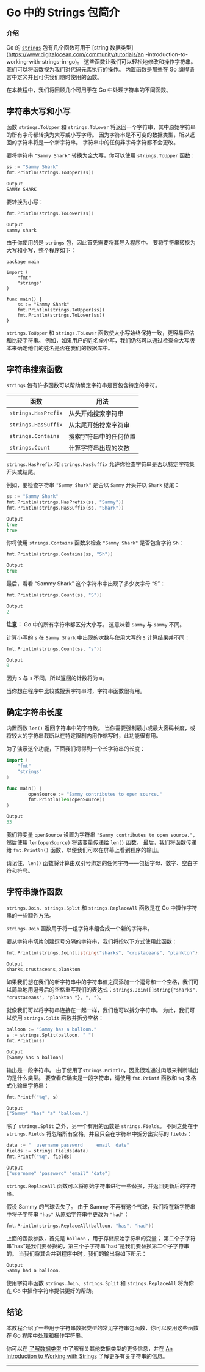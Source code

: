 # Go 中的 Strings 包简介

### 介绍

Go 的 [`strings`](https://golang.org/pkg/strings/) 包有几个函数可用于 [string 数据类型](https://www.digitalocean.com/community/tutorials/an -introduction-to-working-with-strings-in-go)。 这些函数让我们可以轻松地修改和操作字符串。 我们可以将函数视为我们对代码元素执行的操作。 内置函数是那些在 Go 编程语言中定义并且可供我们随时使用的函数。

在本教程中，我们将回顾几个可用于在 Go 中处理字符串的不同函数。

## 字符串大写和小写

函数 `strings.ToUpper` 和 `strings.ToLower` 将返回一个字符串，其中原始字符串的所有字母都转换为大写或小写字母。 因为字符串是不可变的数据类型，所以返回的字符串将是一个新字符串。 字符串中的任何非字母字符都不会更改。

要将字符串 `"Sammy Shark"` 转换为全大写，你可以使用 `strings.ToUpper` 函数：

```go
ss := "Sammy Shark"
fmt.Println(strings.ToUpper(ss))
```

```go
Output
SAMMY SHARK
```

要转换为小写：

```go
fmt.Println(strings.ToLower(ss))
```

```go
Output
sammy shark
```

由于你使用的是 `strings` 包，因此首先需要将其导入程序中。 要将字符串转换为大写和小写，整个程序如下：

```
package main

import (
	"fmt"
	"strings"
)

func main() {
	ss := "Sammy Shark"
	fmt.Println(strings.ToUpper(ss))
	fmt.Println(strings.ToLower(ss))
}
```

`strings.ToUpper` 和 `strings.ToLower` 函数使大小写始终保持一致，更容易评估和比较字符串。 例如，如果用户的姓名全小写，我们仍然可以通过检查全大写版本来确定他们的姓名是否在我们的数据库中。

## 字符串搜索函数

`strings` 包有许多函数可以帮助确定字符串是否包含特定的字符。

| 函数                | 用法                   |
| ------------------- | ---------------------- |
| `strings.HasPrefix` | 从头开始搜索字符串     |
| `strings.HasSuffix` | 从末尾开始搜索字符串   |
| `strings.Contains`  | 搜索字符串中的任何位置 |
| `strings.Count`     | 计算字符串出现的次数   |

`strings.HasPrefix` 和 `strings.HasSuffix` 允许你检查字符串是否以特定字符集开头或结尾。

例如，要检查字符串 `"Sammy Shark"` 是否以 `Sammy` 开头并以 `Shark` 结尾：

```go
ss := "Sammy Shark"
fmt.Println(strings.HasPrefix(ss, "Sammy"))
fmt.Println(strings.HasSuffix(ss, "Shark"))
```

```go
Output
true
true
```

你将使用 `strings.Contains` 函数来检查 `"Sammy Shark"` 是否包含字符 `Sh`：

```go
fmt.Println(strings.Contains(ss, "Sh"))
```

```go
Output
true
```

最后，看看 “Sammy Shark” 这个字符串中出现了多少次字母 “S”：

```go
fmt.Println(strings.Count(ss, "S"))
```

```go
Output
2
```

**注意：** Go 中的所有字符串都区分大小写。 这意味着 `Sammy` 与 `sammy` 不同。

计算小写的 `s` 在 `Sammy Shark` 中出现的次数与使用大写的 `S` 计算结果并不同：

```go
fmt.Println(strings.Count(ss, "s"))
```

```go
Output
0
```

因为 `S` 与 `s` 不同，所以返回的计数将为 `0`。

当你想在程序中比较或搜索字符串时，字符串函数很有用。

## 确定字符串长度

内置函数 `len()` 返回字符串中的字符数。 当你需要强制最小或最大密码长度，或将较大的字符串截断以在特定限制内用作缩写时，此功能很有用。

为了演示这个功能，下面我们将得到一个长字符串的长度：

```go
import (
	"fmt"
	"strings"
)

func main() {
        openSource := "Sammy contributes to open source."
        fmt.Println(len(openSource))
}
```

```go
Output
33
```

我们将变量 `openSource` 设置为字符串 `"Sammy contributes to open source."`，然后使用 `len(openSource)` 将该变量传递给 `len()` 函数。 最后，我们将函数传递给 `fmt.Println()` 函数，以便我们可以在屏幕上看到程序的输出。

请记住，`len()` 函数将计算由双引号绑定的任何字符——包括字母、数字、空白字符和符号。

## 字符串操作函数

`strings.Join`、`strings.Split` 和 `strings.ReplaceAll` 函数是在 Go 中操作字符串的一些额外方法。

`strings.Join` 函数用于将一组字符串组合成一个新的字符串。

要从字符串切片创建逗号分隔的字符串，我们将按以下方式使用此函数：

```go
fmt.Println(strings.Join([]string{"sharks", "crustaceans", "plankton"}, ","))
```

```go
Output
sharks,crustaceans,plankton
```

如果我们想在我们的新字符串中的字符串值之间添加一个逗号和一个空格，我们可以简单地用逗号后的空格重写我们的表达式：`strings.Join([]string{"sharks", "crustaceans", "plankton "}, ", ")`。

就像我们可以将字符串连接在一起一样，我们也可以拆分字符串。 为此，我们可以使用 `strings.Split` 函数并拆分空格：

```go
balloon := "Sammy has a balloon."
s := strings.Split(balloon, " ")
fmt.Println(s)
```

```go
Output
[Sammy has a balloon]
```

输出是一段字符串。 由于使用了`strings.Println`，因此很难通过肉眼来判断输出的是什么类型。 要查看它确实是一段字符串，请使用 `fmt.Printf` 函数和 `%q` 来格式化输出字符串：

```go
fmt.Printf("%q", s)
```

```go
Output
["Sammy" "has" "a" "balloon."]
```

除了 `strings.Split` 之外，另一个有用的函数是 `strings.Fields`。 不同之处在于 `strings.Fields` 将忽略所有空格，并且只会在字符串中拆分出实际的 `fields`：

```go
data := "  username password     email  date"
fields := strings.Fields(data)
fmt.Printf("%q", fields)
```

```go
Output
["username" "password" "email" "date"]
```

`strings.ReplaceAll` 函数可以将原始字符串进行一些替换，并返回更新后的字符串。

假设 Sammy 的气球丢失了。 由于 Sammy 不再有这个气球，我们将在新字符串中将子字符串 `"has"` 从原始字符串中更改为 `"had"`：

```go
fmt.Println(strings.ReplaceAll(balloon, "has", "had"))
```

上面的函数参数，首先是 `balloon` ，用于存储原始字符串的变量； 第二个子字符串“has”是我们要替换的，第三个子字符串“had”是我们要替换第二个子字符串的。 当我们将其合并到程序中时，我们的输出将如下所示：

```go
Output
Sammy had a balloon.
```

使用字符串函数 `strings.Join`、`strings.Split` 和 `strings.ReplaceAll` 将为你在 Go 中操作字符串提供更好的帮助。

## 结论

本教程介绍了一些用于字符串数据类型的常见字符串包函数，你可以使用这些函数在 Go 程序中处理和操作字符串。

你可以在 [了解数据类型](https://www.digitalocean.com/community/tutorials/understanding-data-types-in-go) 中了解有关其他数据类型的更多信息，并在 [An Introduction to Working with Strings](https://www.digitalocean.com/community/tutorials/an-introduction-to-working-with-strings-in-go) 了解更多有关字符串的信息。

------